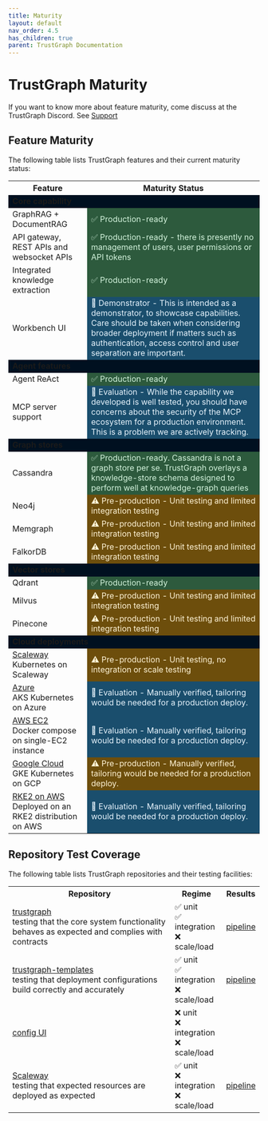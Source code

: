 ```yaml
---
title: Maturity
layout: default
nav_order: 4.5
has_children: true
parent: TrustGraph Documentation
---
```


# TrustGraph Maturity

If you want to know more about feature maturity, come discuss at the
TrustGraph Discord.  See [Support](community/support)

## Feature Maturity

The following table lists TrustGraph features and their current maturity status:

<table>
    <tr>
        <th>Feature</th>
        <th>Maturity Status</th>
    </tr>
    <tr>
        <td colspan="2" style="background-color: #001020"><b>Core capability</b></td>
    </tr>
    <tr>
        <td>GraphRAG + DocumentRAG</td>
        <td style="background-color: #2d5a3d; color: #d4f4dd;">✅ Production-ready</td>
    </tr>
    <tr>
        <td>API gateway, REST APIs and websocket APIs</td>
        <td style="background-color: #2d5a3d; color: #d4f4dd;">✅ Production-ready - there is presently no management of users, user permissions or API tokens</td>
    </tr>
    <tr>
        <td>Integrated knowledge extraction</td>
        <td style="background-color: #2d5a3d; color: #d4f4dd;">✅ Production-ready</td>
    </tr>
    <tr>
        <td>Workbench UI</td>
        <td style="background-color: #1a4e6d; color: #e8f4fd;">🔬 Demonstrator - This is intended as a demonstrator, to showcase capabilities.  Care should be taken when considering broader deployment if matters such as authentication, access control and user separation are important.</td>
    </tr>
    <tr>
        <td colspan="2" style="background-color: #001020"><b>Agent features</b></td>
    </tr>
    <tr>
        <td>Agent ReAct</td>
        <td style="background-color: #2d5a3d; color: #d4f4dd;">✅ Production-ready</td>
    </tr>
    <tr>
        <td>MCP server support</td>
        <td style="background-color: #1a4e6d; color: #e8f4fd;">🔬 Evaluation - While the capability we developed is well tested, you should have concerns about the security of the MCP ecosystem for a production environment.  This is a problem we are actively tracking.</td>
    </tr>
    <tr>
        <td colspan="2" style="background-color: #001020"><b>Graph stores</b></td>
    </tr>
    <tr>
        <td>Cassandra</td>
        <td style="background-color: #2d5a3d; color: #d4f4dd;">✅ Production-ready.  Cassandra is not a graph store per se. TrustGraph overlays a knowledge-store schema designed to perform well at knowledge-graph queries</td>
    </tr>
    <tr>
        <td>Neo4j</td>
        <td style="background-color: #6d4e0c; color: #fff4d6;">⚠️ Pre-production - Unit testing and limited integration testing</td>
    </tr>
    <tr>
        <td>Memgraph</td>
        <td style="background-color: #6d4e0c; color: #fff4d6;">⚠️ Pre-production - Unit testing and limited integration testing</td>
    </tr>
    <tr>
        <td>FalkorDB</td>
        <td style="background-color: #6d4e0c; color: #fff4d6;">⚠️ Pre-production - Unit testing and limited integration testing</td>
    </tr>
    <tr>
        <td colspan="2" style="background-color: #001020"><b>Vector stores</b></td>
    </tr>
    <tr>
        <td>Qdrant</td>
        <td style="background-color: #2d5a3d; color: #d4f4dd;">✅ Production-ready</td>
    </tr>
    <tr>
        <td>Milvus</td>
        <td style="background-color: #6d4e0c; color: #fff4d6;">⚠️ Pre-production - Unit testing and limited integration testing</td>
    </tr>
    <tr>
        <td>Pinecone</td>
        <td style="background-color: #6d4e0c; color: #fff4d6;">⚠️ Pre-production - Unit testing and limited integration testing</td>
    </tr>
    <tr>
        <td colspan="2" style="background-color: #001020"><b>Cloud deployments</b></td>
    </tr>
    <tr>
        <td><a href="https://github.com/trustgraph-ai/pulumi-trustgraph-scaleway">Scaleway</a><br/>Kubernetes on Scaleway</td>
        <td style="background-color: #6d4e0c; color: #fff4d6;">⚠️ Pre-production - Unit testing, no integration or scale testing</td>
    </tr>
    <tr>
        <td><a href="https://github.com/trustgraph-ai/pulumi-trustgraph-aks">Azure</a><br/>AKS Kubernetes on Azure</td>
        <td style="background-color: #1a4e6d; color: #e8f4fd;">🔬 Evaluation - Manually verified, tailoring would be needed for a production deploy.</td>
    </tr>
    <tr>
        <td><a href="https://github.com/trustgraph-ai/pulumi-trustgraph-ec2">AWS EC2</a><br/>Docker compose on single-EC2 instance</td>
        <td style="background-color: #1a4e6d; color: #e8f4fd;">🔬 Evaluation - Manually verified, tailoring would be needed for a production deploy.</td>
    </tr>
    <tr>
        <td><a href="https://github.com/trustgraph-ai/pulumi-trustgraph-gke">Google Cloud</a><br>GKE Kubernetes on GCP</td>
        <td style="background-color: #6d4e0c; color: #fff4d6;">⚠️ Pre-production - Manually verified, tailoring would be needed for a production deploy.</td>
    </tr>
    <tr>
        <td><a href="https://github.com/trustgraph-ai/pulumi-trustgraph-aws-rke">RKE2 on AWS</a><br/>Deployed on an RKE2 distribution on AWS</td>
        <td style="background-color: #1a4e6d; color: #e8f4fd;">🔬 Evaluation - Manually verified, tailoring would be needed for a production deploy.</td>
    </tr>
</table>

## Repository Test Coverage

The following table lists TrustGraph repositories and their testing facilities:

<table>
    <tr>
        <th>Repository</th>
        <th>Regime</th>
        <th>Results</th>
    </tr>
    <tr>
        <td><a href="https://github.com/trustgraph-ai/trustgraph">trustgraph</a><br/>testing that the core system functionality behaves as expected and complies with contracts</td>
        <td>
            ✅ unit<br/>
            ✅ integration<br/>
            ❌ scale/load
        </td>
        <td><a href="https://github.com/trustgraph-ai/trustgraph/actions/workflows/pull-request.yaml">pipeline</a></td>
    </tr>
    <tr>
        <td><a href="https://github.com/trustgraph-ai/trustgraph-templates">trustgraph-templates</a><br/>testing that deployment configurations build correctly and accurately</td>
        </td>
        <td>
            ✅ unit<br/>
            ✅ integration<br/>
            ❌ scale/load
        </td>
        <td><a href="https://github.com/trustgraph-ai/trustgraph-templates/actions/workflows/pull-request.yaml">pipeline</a></td>
    </tr>
    <tr>
        <td><a href="https://github.com/trustgraph-ai/simple-config-ui">config UI</a></td>
        <td>
            ❌ unit<br/>
            ❌ integration<br/>
            ❌ scale/load
        </td>
        <td>&nbsp;</td>
    </tr>
    <tr>
        <td><a href="https://github.com/trustgraph-ai/pulumi-trustgraph-scaleway">Scaleway</a><br/>testing that expected resources are deployed as expected</td>
        <td>
            ✅ unit<br/>
            ❌ integration<br/>
            ❌ scale/load
        </td>
        <td><a href="https://github.com/trustgraph-ai/pulumi-trustgraph-scaleway/actions/workflows/pull-request.yaml">pipeline</a></td>
    </tr>
</table>

